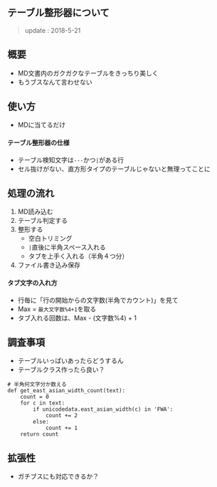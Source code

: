## テーブル整形器について

> update : 2018-5-21

## 概要
* MD文書内のガクガクなテーブルをきっちり美しく
* もうブスなんて言わせない


## 使い方
* MDに当てるだけ

#### テーブル整形器の仕様
* テーブル検知文字は`---`かつ`|`がある行
* セル抜けがない、直方形タイプのテーブルじゃないと無理ってことに

## 処理の流れ
1. MD読み込む
2. テーブル判定する
3. 整形する
	* 空白トリミング
	* `|`直後に半角スペース入れる
	* タブを上手く入れる（半角４つ分）
4. ファイル書き込み保存

#### タブ文字の入れ方
* 行毎に「行の開始からの文字数(半角でカウント)」を見て
* Max = `最大文字数%4+1`を取る
* タブ入れる回数は、Max - (文字数%4) + 1

## 調査事項
* テーブルいっぱいあったらどうするん
* テーブルクラス作ったら良い？

```
# 半角何文字分か数える
def get_east_asian_width_count(text):
    count = 0
    for c in text:
        if unicodedata.east_asian_width(c) in 'FWA':
            count += 2
        else:
            count += 1
    return count
```

## 拡張性
* ガチブスにも対応できるか？

